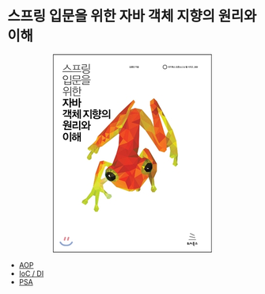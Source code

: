 # 스프링 입문을 위한 자바 객체 지향의 원리와 이해

<p align="center"><img src="./image/48193689.png"></p> 

* [AOP](./AOP.md)
* [IoC / DI](./IoC%20:%20DI.md)
* [PSA](./PSA.md)
